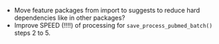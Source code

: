 - Move feature packages from import to suggests to reduce hard dependencies like in other packages?
- Improve SPEED (!!!!) of processing for `save_process_pubmed_batch()` steps 2 to 5.
